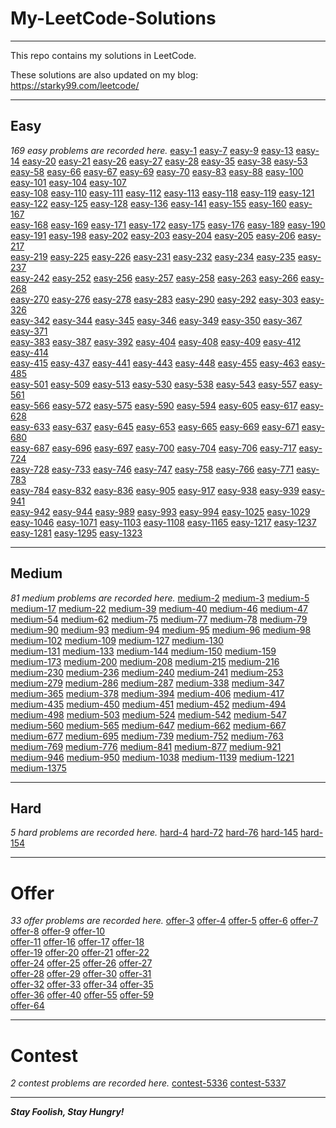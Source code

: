 # My-LeetCode-Solutions

---

This repo contains my solutions in LeetCode.

These solutions are also updated on my blog:  https://starky99.com/leetcode/

---
## Easy

*169 easy problems are recorded here.*
[easy-1](https://github.com/david990917/My-LeetCode-Solutions/blob/master/leetcode/easy-1.md)	[easy-7](https://github.com/david990917/My-LeetCode-Solutions/blob/master/leetcode/easy-7.md)	[easy-9](https://github.com/david990917/My-LeetCode-Solutions/blob/master/leetcode/easy-9.md)	[easy-13](https://github.com/david990917/My-LeetCode-Solutions/blob/master/leetcode/easy-13.md)	[easy-14](https://github.com/david990917/My-LeetCode-Solutions/blob/master/leetcode/easy-14.md)	[easy-20](https://github.com/david990917/My-LeetCode-Solutions/blob/master/leetcode/easy-20.md)	[easy-21](https://github.com/david990917/My-LeetCode-Solutions/blob/master/leetcode/easy-21.md)	[easy-26](https://github.com/david990917/My-LeetCode-Solutions/blob/master/leetcode/easy-26.md)	
[easy-27](https://github.com/david990917/My-LeetCode-Solutions/blob/master/leetcode/easy-27.md)	[easy-28](https://github.com/david990917/My-LeetCode-Solutions/blob/master/leetcode/easy-28.md)	[easy-35](https://github.com/david990917/My-LeetCode-Solutions/blob/master/leetcode/easy-35.md)	[easy-38](https://github.com/david990917/My-LeetCode-Solutions/blob/master/leetcode/easy-38.md)	[easy-53](https://github.com/david990917/My-LeetCode-Solutions/blob/master/leetcode/easy-53.md)	[easy-58](https://github.com/david990917/My-LeetCode-Solutions/blob/master/leetcode/easy-58.md)	[easy-66](https://github.com/david990917/My-LeetCode-Solutions/blob/master/leetcode/easy-66.md)	[easy-67](https://github.com/david990917/My-LeetCode-Solutions/blob/master/leetcode/easy-67.md)	
[easy-69](https://github.com/david990917/My-LeetCode-Solutions/blob/master/leetcode/easy-69.md)	[easy-70](https://github.com/david990917/My-LeetCode-Solutions/blob/master/leetcode/easy-70.md)	[easy-83](https://github.com/david990917/My-LeetCode-Solutions/blob/master/leetcode/easy-83.md)	[easy-88](https://github.com/david990917/My-LeetCode-Solutions/blob/master/leetcode/easy-88.md)	[easy-100](https://github.com/david990917/My-LeetCode-Solutions/blob/master/leetcode/easy-100.md)	[easy-101](https://github.com/david990917/My-LeetCode-Solutions/blob/master/leetcode/easy-101.md)	[easy-104](https://github.com/david990917/My-LeetCode-Solutions/blob/master/leetcode/easy-104.md)	[easy-107](https://github.com/david990917/My-LeetCode-Solutions/blob/master/leetcode/easy-107.md)	
[easy-108](https://github.com/david990917/My-LeetCode-Solutions/blob/master/leetcode/easy-108.md)	[easy-110](https://github.com/david990917/My-LeetCode-Solutions/blob/master/leetcode/easy-110.md)	[easy-111](https://github.com/david990917/My-LeetCode-Solutions/blob/master/leetcode/easy-111.md)	[easy-112](https://github.com/david990917/My-LeetCode-Solutions/blob/master/leetcode/easy-112.md)	[easy-113](https://github.com/david990917/My-LeetCode-Solutions/blob/master/leetcode/easy-113.md)	[easy-118](https://github.com/david990917/My-LeetCode-Solutions/blob/master/leetcode/easy-118.md)	[easy-119](https://github.com/david990917/My-LeetCode-Solutions/blob/master/leetcode/easy-119.md)	[easy-121](https://github.com/david990917/My-LeetCode-Solutions/blob/master/leetcode/easy-121.md)	
[easy-122](https://github.com/david990917/My-LeetCode-Solutions/blob/master/leetcode/easy-122.md)	[easy-125](https://github.com/david990917/My-LeetCode-Solutions/blob/master/leetcode/easy-125.md)	[easy-128](https://github.com/david990917/My-LeetCode-Solutions/blob/master/leetcode/easy-128.md)	[easy-136](https://github.com/david990917/My-LeetCode-Solutions/blob/master/leetcode/easy-136.md)	[easy-141](https://github.com/david990917/My-LeetCode-Solutions/blob/master/leetcode/easy-141.md)	[easy-155](https://github.com/david990917/My-LeetCode-Solutions/blob/master/leetcode/easy-155.md)	[easy-160](https://github.com/david990917/My-LeetCode-Solutions/blob/master/leetcode/easy-160.md)	[easy-167](https://github.com/david990917/My-LeetCode-Solutions/blob/master/leetcode/easy-167.md)	
[easy-168](https://github.com/david990917/My-LeetCode-Solutions/blob/master/leetcode/easy-168.md)	[easy-169](https://github.com/david990917/My-LeetCode-Solutions/blob/master/leetcode/easy-169.md)	[easy-171](https://github.com/david990917/My-LeetCode-Solutions/blob/master/leetcode/easy-171.md)	[easy-172](https://github.com/david990917/My-LeetCode-Solutions/blob/master/leetcode/easy-172.md)	[easy-175](https://github.com/david990917/My-LeetCode-Solutions/blob/master/leetcode/easy-175.md)	[easy-176](https://github.com/david990917/My-LeetCode-Solutions/blob/master/leetcode/easy-176.md)	[easy-189](https://github.com/david990917/My-LeetCode-Solutions/blob/master/leetcode/easy-189.md)	[easy-190](https://github.com/david990917/My-LeetCode-Solutions/blob/master/leetcode/easy-190.md)	
[easy-191](https://github.com/david990917/My-LeetCode-Solutions/blob/master/leetcode/easy-191.md)	[easy-198](https://github.com/david990917/My-LeetCode-Solutions/blob/master/leetcode/easy-198.md)	[easy-202](https://github.com/david990917/My-LeetCode-Solutions/blob/master/leetcode/easy-202.md)	[easy-203](https://github.com/david990917/My-LeetCode-Solutions/blob/master/leetcode/easy-203.md)	[easy-204](https://github.com/david990917/My-LeetCode-Solutions/blob/master/leetcode/easy-204.md)	[easy-205](https://github.com/david990917/My-LeetCode-Solutions/blob/master/leetcode/easy-205.md)	[easy-206](https://github.com/david990917/My-LeetCode-Solutions/blob/master/leetcode/easy-206.md)	[easy-217](https://github.com/david990917/My-LeetCode-Solutions/blob/master/leetcode/easy-217.md)	
[easy-219](https://github.com/david990917/My-LeetCode-Solutions/blob/master/leetcode/easy-219.md)	[easy-225](https://github.com/david990917/My-LeetCode-Solutions/blob/master/leetcode/easy-225.md)	[easy-226](https://github.com/david990917/My-LeetCode-Solutions/blob/master/leetcode/easy-226.md)	[easy-231](https://github.com/david990917/My-LeetCode-Solutions/blob/master/leetcode/easy-231.md)	[easy-232](https://github.com/david990917/My-LeetCode-Solutions/blob/master/leetcode/easy-232.md)	[easy-234](https://github.com/david990917/My-LeetCode-Solutions/blob/master/leetcode/easy-234.md)	[easy-235](https://github.com/david990917/My-LeetCode-Solutions/blob/master/leetcode/easy-235.md)	[easy-237](https://github.com/david990917/My-LeetCode-Solutions/blob/master/leetcode/easy-237.md)	
[easy-242](https://github.com/david990917/My-LeetCode-Solutions/blob/master/leetcode/easy-242.md)	[easy-252](https://github.com/david990917/My-LeetCode-Solutions/blob/master/leetcode/easy-252.md)	[easy-256](https://github.com/david990917/My-LeetCode-Solutions/blob/master/leetcode/easy-256.md)	[easy-257](https://github.com/david990917/My-LeetCode-Solutions/blob/master/leetcode/easy-257.md)	[easy-258](https://github.com/david990917/My-LeetCode-Solutions/blob/master/leetcode/easy-258.md)	[easy-263](https://github.com/david990917/My-LeetCode-Solutions/blob/master/leetcode/easy-263.md)	[easy-266](https://github.com/david990917/My-LeetCode-Solutions/blob/master/leetcode/easy-266.md)	[easy-268](https://github.com/david990917/My-LeetCode-Solutions/blob/master/leetcode/easy-268.md)	
[easy-270](https://github.com/david990917/My-LeetCode-Solutions/blob/master/leetcode/easy-270.md)	[easy-276](https://github.com/david990917/My-LeetCode-Solutions/blob/master/leetcode/easy-276.md)	[easy-278](https://github.com/david990917/My-LeetCode-Solutions/blob/master/leetcode/easy-278.md)	[easy-283](https://github.com/david990917/My-LeetCode-Solutions/blob/master/leetcode/easy-283.md)	[easy-290](https://github.com/david990917/My-LeetCode-Solutions/blob/master/leetcode/easy-290.md)	[easy-292](https://github.com/david990917/My-LeetCode-Solutions/blob/master/leetcode/easy-292.md)	[easy-303](https://github.com/david990917/My-LeetCode-Solutions/blob/master/leetcode/easy-303.md)	[easy-326](https://github.com/david990917/My-LeetCode-Solutions/blob/master/leetcode/easy-326.md)	
[easy-342](https://github.com/david990917/My-LeetCode-Solutions/blob/master/leetcode/easy-342.md)	[easy-344](https://github.com/david990917/My-LeetCode-Solutions/blob/master/leetcode/easy-344.md)	[easy-345](https://github.com/david990917/My-LeetCode-Solutions/blob/master/leetcode/easy-345.md)	[easy-346](https://github.com/david990917/My-LeetCode-Solutions/blob/master/leetcode/easy-346.md)	[easy-349](https://github.com/david990917/My-LeetCode-Solutions/blob/master/leetcode/easy-349.md)	[easy-350](https://github.com/david990917/My-LeetCode-Solutions/blob/master/leetcode/easy-350.md)	[easy-367](https://github.com/david990917/My-LeetCode-Solutions/blob/master/leetcode/easy-367.md)	[easy-371](https://github.com/david990917/My-LeetCode-Solutions/blob/master/leetcode/easy-371.md)	
[easy-383](https://github.com/david990917/My-LeetCode-Solutions/blob/master/leetcode/easy-383.md)	[easy-387](https://github.com/david990917/My-LeetCode-Solutions/blob/master/leetcode/easy-387.md)	[easy-392](https://github.com/david990917/My-LeetCode-Solutions/blob/master/leetcode/easy-392.md)	[easy-404](https://github.com/david990917/My-LeetCode-Solutions/blob/master/leetcode/easy-404.md)	[easy-408](https://github.com/david990917/My-LeetCode-Solutions/blob/master/leetcode/easy-408.md)	[easy-409](https://github.com/david990917/My-LeetCode-Solutions/blob/master/leetcode/easy-409.md)	[easy-412](https://github.com/david990917/My-LeetCode-Solutions/blob/master/leetcode/easy-412.md)	[easy-414](https://github.com/david990917/My-LeetCode-Solutions/blob/master/leetcode/easy-414.md)	
[easy-415](https://github.com/david990917/My-LeetCode-Solutions/blob/master/leetcode/easy-415.md)	[easy-437](https://github.com/david990917/My-LeetCode-Solutions/blob/master/leetcode/easy-437.md)	[easy-441](https://github.com/david990917/My-LeetCode-Solutions/blob/master/leetcode/easy-441.md)	[easy-443](https://github.com/david990917/My-LeetCode-Solutions/blob/master/leetcode/easy-443.md)	[easy-448](https://github.com/david990917/My-LeetCode-Solutions/blob/master/leetcode/easy-448.md)	[easy-455](https://github.com/david990917/My-LeetCode-Solutions/blob/master/leetcode/easy-455.md)	[easy-463](https://github.com/david990917/My-LeetCode-Solutions/blob/master/leetcode/easy-463.md)	[easy-485](https://github.com/david990917/My-LeetCode-Solutions/blob/master/leetcode/easy-485.md)	
[easy-501](https://github.com/david990917/My-LeetCode-Solutions/blob/master/leetcode/easy-501.md)	[easy-509](https://github.com/david990917/My-LeetCode-Solutions/blob/master/leetcode/easy-509.md)	[easy-513](https://github.com/david990917/My-LeetCode-Solutions/blob/master/leetcode/easy-513.md)	[easy-530](https://github.com/david990917/My-LeetCode-Solutions/blob/master/leetcode/easy-530.md)	[easy-538](https://github.com/david990917/My-LeetCode-Solutions/blob/master/leetcode/easy-538.md)	[easy-543](https://github.com/david990917/My-LeetCode-Solutions/blob/master/leetcode/easy-543.md)	[easy-557](https://github.com/david990917/My-LeetCode-Solutions/blob/master/leetcode/easy-557.md)	[easy-561](https://github.com/david990917/My-LeetCode-Solutions/blob/master/leetcode/easy-561.md)	
[easy-566](https://github.com/david990917/My-LeetCode-Solutions/blob/master/leetcode/easy-566.md)	[easy-572](https://github.com/david990917/My-LeetCode-Solutions/blob/master/leetcode/easy-572.md)	[easy-575](https://github.com/david990917/My-LeetCode-Solutions/blob/master/leetcode/easy-575.md)	[easy-590](https://github.com/david990917/My-LeetCode-Solutions/blob/master/leetcode/easy-590.md)	[easy-594](https://github.com/david990917/My-LeetCode-Solutions/blob/master/leetcode/easy-594.md)	[easy-605](https://github.com/david990917/My-LeetCode-Solutions/blob/master/leetcode/easy-605.md)	[easy-617](https://github.com/david990917/My-LeetCode-Solutions/blob/master/leetcode/easy-617.md)	[easy-628](https://github.com/david990917/My-LeetCode-Solutions/blob/master/leetcode/easy-628.md)	
[easy-633](https://github.com/david990917/My-LeetCode-Solutions/blob/master/leetcode/easy-633.md)	[easy-637](https://github.com/david990917/My-LeetCode-Solutions/blob/master/leetcode/easy-637.md)	[easy-645](https://github.com/david990917/My-LeetCode-Solutions/blob/master/leetcode/easy-645.md)	[easy-653](https://github.com/david990917/My-LeetCode-Solutions/blob/master/leetcode/easy-653.md)	[easy-665](https://github.com/david990917/My-LeetCode-Solutions/blob/master/leetcode/easy-665.md)	[easy-669](https://github.com/david990917/My-LeetCode-Solutions/blob/master/leetcode/easy-669.md)	[easy-671](https://github.com/david990917/My-LeetCode-Solutions/blob/master/leetcode/easy-671.md)	[easy-680](https://github.com/david990917/My-LeetCode-Solutions/blob/master/leetcode/easy-680.md)	
[easy-687](https://github.com/david990917/My-LeetCode-Solutions/blob/master/leetcode/easy-687.md)	[easy-696](https://github.com/david990917/My-LeetCode-Solutions/blob/master/leetcode/easy-696.md)	[easy-697](https://github.com/david990917/My-LeetCode-Solutions/blob/master/leetcode/easy-697.md)	[easy-700](https://github.com/david990917/My-LeetCode-Solutions/blob/master/leetcode/easy-700.md)	[easy-704](https://github.com/david990917/My-LeetCode-Solutions/blob/master/leetcode/easy-704.md)	[easy-706](https://github.com/david990917/My-LeetCode-Solutions/blob/master/leetcode/easy-706.md)	[easy-717](https://github.com/david990917/My-LeetCode-Solutions/blob/master/leetcode/easy-717.md)	[easy-724](https://github.com/david990917/My-LeetCode-Solutions/blob/master/leetcode/easy-724.md)	
[easy-728](https://github.com/david990917/My-LeetCode-Solutions/blob/master/leetcode/easy-728.md)	[easy-733](https://github.com/david990917/My-LeetCode-Solutions/blob/master/leetcode/easy-733.md)	[easy-746](https://github.com/david990917/My-LeetCode-Solutions/blob/master/leetcode/easy-746.md)	[easy-747](https://github.com/david990917/My-LeetCode-Solutions/blob/master/leetcode/easy-747.md)	[easy-758](https://github.com/david990917/My-LeetCode-Solutions/blob/master/leetcode/easy-758.md)	[easy-766](https://github.com/david990917/My-LeetCode-Solutions/blob/master/leetcode/easy-766.md)	[easy-771](https://github.com/david990917/My-LeetCode-Solutions/blob/master/leetcode/easy-771.md)	[easy-783](https://github.com/david990917/My-LeetCode-Solutions/blob/master/leetcode/easy-783.md)	
[easy-784](https://github.com/david990917/My-LeetCode-Solutions/blob/master/leetcode/easy-784.md)	[easy-832](https://github.com/david990917/My-LeetCode-Solutions/blob/master/leetcode/easy-832.md)	[easy-836](https://github.com/david990917/My-LeetCode-Solutions/blob/master/leetcode/easy-836.md)	[easy-905](https://github.com/david990917/My-LeetCode-Solutions/blob/master/leetcode/easy-905.md)	[easy-917](https://github.com/david990917/My-LeetCode-Solutions/blob/master/leetcode/easy-917.md)	[easy-938](https://github.com/david990917/My-LeetCode-Solutions/blob/master/leetcode/easy-938.md)	[easy-939](https://github.com/david990917/My-LeetCode-Solutions/blob/master/leetcode/easy-939.md)	[easy-941](https://github.com/david990917/My-LeetCode-Solutions/blob/master/leetcode/easy-941.md)	
[easy-942](https://github.com/david990917/My-LeetCode-Solutions/blob/master/leetcode/easy-942.md)	[easy-944](https://github.com/david990917/My-LeetCode-Solutions/blob/master/leetcode/easy-944.md)	[easy-989](https://github.com/david990917/My-LeetCode-Solutions/blob/master/leetcode/easy-989.md)	[easy-993](https://github.com/david990917/My-LeetCode-Solutions/blob/master/leetcode/easy-993.md)	[easy-994](https://github.com/david990917/My-LeetCode-Solutions/blob/master/leetcode/easy-994.md)	[easy-1025](https://github.com/david990917/My-LeetCode-Solutions/blob/master/leetcode/easy-1025.md)	[easy-1029](https://github.com/david990917/My-LeetCode-Solutions/blob/master/leetcode/easy-1029.md)	[easy-1046](https://github.com/david990917/My-LeetCode-Solutions/blob/master/leetcode/easy-1046.md)	
[easy-1071](https://github.com/david990917/My-LeetCode-Solutions/blob/master/leetcode/easy-1071.md)	[easy-1103](https://github.com/david990917/My-LeetCode-Solutions/blob/master/leetcode/easy-1103.md)	[easy-1108](https://github.com/david990917/My-LeetCode-Solutions/blob/master/leetcode/easy-1108.md)	[easy-1165](https://github.com/david990917/My-LeetCode-Solutions/blob/master/leetcode/easy-1165.md)	[easy-1217](https://github.com/david990917/My-LeetCode-Solutions/blob/master/leetcode/easy-1217.md)	[easy-1237](https://github.com/david990917/My-LeetCode-Solutions/blob/master/leetcode/easy-1237.md)	[easy-1281](https://github.com/david990917/My-LeetCode-Solutions/blob/master/leetcode/easy-1281.md)	[easy-1295](https://github.com/david990917/My-LeetCode-Solutions/blob/master/leetcode/easy-1295.md)	
[easy-1323](https://github.com/david990917/My-LeetCode-Solutions/blob/master/leetcode/easy-1323.md)	

---
## Medium

*81 medium problems are recorded here.*
[medium-2](https://github.com/david990917/My-LeetCode-Solutions/blob/master/leetcode/medium-2.md)	[medium-3](https://github.com/david990917/My-LeetCode-Solutions/blob/master/leetcode/medium-3.md)	[medium-5](https://github.com/david990917/My-LeetCode-Solutions/blob/master/leetcode/medium-5.md)	[medium-17](https://github.com/david990917/My-LeetCode-Solutions/blob/master/leetcode/medium-17.md)	[medium-22](https://github.com/david990917/My-LeetCode-Solutions/blob/master/leetcode/medium-22.md)	
[medium-39](https://github.com/david990917/My-LeetCode-Solutions/blob/master/leetcode/medium-39.md)	[medium-40](https://github.com/david990917/My-LeetCode-Solutions/blob/master/leetcode/medium-40.md)	[medium-46](https://github.com/david990917/My-LeetCode-Solutions/blob/master/leetcode/medium-46.md)	[medium-47](https://github.com/david990917/My-LeetCode-Solutions/blob/master/leetcode/medium-47.md)	[medium-54](https://github.com/david990917/My-LeetCode-Solutions/blob/master/leetcode/medium-54.md)	
[medium-62](https://github.com/david990917/My-LeetCode-Solutions/blob/master/leetcode/medium-62.md)	[medium-75](https://github.com/david990917/My-LeetCode-Solutions/blob/master/leetcode/medium-75.md)	[medium-77](https://github.com/david990917/My-LeetCode-Solutions/blob/master/leetcode/medium-77.md)	[medium-78](https://github.com/david990917/My-LeetCode-Solutions/blob/master/leetcode/medium-78.md)	[medium-79](https://github.com/david990917/My-LeetCode-Solutions/blob/master/leetcode/medium-79.md)	
[medium-90](https://github.com/david990917/My-LeetCode-Solutions/blob/master/leetcode/medium-90.md)	[medium-93](https://github.com/david990917/My-LeetCode-Solutions/blob/master/leetcode/medium-93.md)	[medium-94](https://github.com/david990917/My-LeetCode-Solutions/blob/master/leetcode/medium-94.md)	[medium-95](https://github.com/david990917/My-LeetCode-Solutions/blob/master/leetcode/medium-95.md)	[medium-96](https://github.com/david990917/My-LeetCode-Solutions/blob/master/leetcode/medium-96.md)	
[medium-98](https://github.com/david990917/My-LeetCode-Solutions/blob/master/leetcode/medium-98.md)	[medium-102](https://github.com/david990917/My-LeetCode-Solutions/blob/master/leetcode/medium-102.md)	[medium-109](https://github.com/david990917/My-LeetCode-Solutions/blob/master/leetcode/medium-109.md)	[medium-127](https://github.com/david990917/My-LeetCode-Solutions/blob/master/leetcode/medium-127.md)	[medium-130](https://github.com/david990917/My-LeetCode-Solutions/blob/master/leetcode/medium-130.md)	
[medium-131](https://github.com/david990917/My-LeetCode-Solutions/blob/master/leetcode/medium-131.md)	[medium-133](https://github.com/david990917/My-LeetCode-Solutions/blob/master/leetcode/medium-133.md)	[medium-144](https://github.com/david990917/My-LeetCode-Solutions/blob/master/leetcode/medium-144.md)	[medium-150](https://github.com/david990917/My-LeetCode-Solutions/blob/master/leetcode/medium-150.md)	[medium-159](https://github.com/david990917/My-LeetCode-Solutions/blob/master/leetcode/medium-159.md)	
[medium-173](https://github.com/david990917/My-LeetCode-Solutions/blob/master/leetcode/medium-173.md)	[medium-200](https://github.com/david990917/My-LeetCode-Solutions/blob/master/leetcode/medium-200.md)	[medium-208](https://github.com/david990917/My-LeetCode-Solutions/blob/master/leetcode/medium-208.md)	[medium-215](https://github.com/david990917/My-LeetCode-Solutions/blob/master/leetcode/medium-215.md)	[medium-216](https://github.com/david990917/My-LeetCode-Solutions/blob/master/leetcode/medium-216.md)	
[medium-230](https://github.com/david990917/My-LeetCode-Solutions/blob/master/leetcode/medium-230.md)	[medium-236](https://github.com/david990917/My-LeetCode-Solutions/blob/master/leetcode/medium-236.md)	[medium-240](https://github.com/david990917/My-LeetCode-Solutions/blob/master/leetcode/medium-240.md)	[medium-241](https://github.com/david990917/My-LeetCode-Solutions/blob/master/leetcode/medium-241.md)	[medium-253](https://github.com/david990917/My-LeetCode-Solutions/blob/master/leetcode/medium-253.md)	
[medium-279](https://github.com/david990917/My-LeetCode-Solutions/blob/master/leetcode/medium-279.md)	[medium-286](https://github.com/david990917/My-LeetCode-Solutions/blob/master/leetcode/medium-286.md)	[medium-287](https://github.com/david990917/My-LeetCode-Solutions/blob/master/leetcode/medium-287.md)	[medium-338](https://github.com/david990917/My-LeetCode-Solutions/blob/master/leetcode/medium-338.md)	[medium-347](https://github.com/david990917/My-LeetCode-Solutions/blob/master/leetcode/medium-347.md)	
[medium-365](https://github.com/david990917/My-LeetCode-Solutions/blob/master/leetcode/medium-365.md)	[medium-378](https://github.com/david990917/My-LeetCode-Solutions/blob/master/leetcode/medium-378.md)	[medium-394](https://github.com/david990917/My-LeetCode-Solutions/blob/master/leetcode/medium-394.md)	[medium-406](https://github.com/david990917/My-LeetCode-Solutions/blob/master/leetcode/medium-406.md)	[medium-417](https://github.com/david990917/My-LeetCode-Solutions/blob/master/leetcode/medium-417.md)	
[medium-435](https://github.com/david990917/My-LeetCode-Solutions/blob/master/leetcode/medium-435.md)	[medium-450](https://github.com/david990917/My-LeetCode-Solutions/blob/master/leetcode/medium-450.md)	[medium-451](https://github.com/david990917/My-LeetCode-Solutions/blob/master/leetcode/medium-451.md)	[medium-452](https://github.com/david990917/My-LeetCode-Solutions/blob/master/leetcode/medium-452.md)	[medium-494](https://github.com/david990917/My-LeetCode-Solutions/blob/master/leetcode/medium-494.md)	
[medium-498](https://github.com/david990917/My-LeetCode-Solutions/blob/master/leetcode/medium-498.md)	[medium-503](https://github.com/david990917/My-LeetCode-Solutions/blob/master/leetcode/medium-503.md)	[medium-524](https://github.com/david990917/My-LeetCode-Solutions/blob/master/leetcode/medium-524.md)	[medium-542](https://github.com/david990917/My-LeetCode-Solutions/blob/master/leetcode/medium-542.md)	[medium-547](https://github.com/david990917/My-LeetCode-Solutions/blob/master/leetcode/medium-547.md)	
[medium-560](https://github.com/david990917/My-LeetCode-Solutions/blob/master/leetcode/medium-560.md)	[medium-565](https://github.com/david990917/My-LeetCode-Solutions/blob/master/leetcode/medium-565.md)	[medium-647](https://github.com/david990917/My-LeetCode-Solutions/blob/master/leetcode/medium-647.md)	[medium-662](https://github.com/david990917/My-LeetCode-Solutions/blob/master/leetcode/medium-662.md)	[medium-667](https://github.com/david990917/My-LeetCode-Solutions/blob/master/leetcode/medium-667.md)	
[medium-677](https://github.com/david990917/My-LeetCode-Solutions/blob/master/leetcode/medium-677.md)	[medium-695](https://github.com/david990917/My-LeetCode-Solutions/blob/master/leetcode/medium-695.md)	[medium-739](https://github.com/david990917/My-LeetCode-Solutions/blob/master/leetcode/medium-739.md)	[medium-752](https://github.com/david990917/My-LeetCode-Solutions/blob/master/leetcode/medium-752.md)	[medium-763](https://github.com/david990917/My-LeetCode-Solutions/blob/master/leetcode/medium-763.md)	
[medium-769](https://github.com/david990917/My-LeetCode-Solutions/blob/master/leetcode/medium-769.md)	[medium-776](https://github.com/david990917/My-LeetCode-Solutions/blob/master/leetcode/medium-776.md)	[medium-841](https://github.com/david990917/My-LeetCode-Solutions/blob/master/leetcode/medium-841.md)	[medium-877](https://github.com/david990917/My-LeetCode-Solutions/blob/master/leetcode/medium-877.md)	[medium-921](https://github.com/david990917/My-LeetCode-Solutions/blob/master/leetcode/medium-921.md)	
[medium-946](https://github.com/david990917/My-LeetCode-Solutions/blob/master/leetcode/medium-946.md)	[medium-950](https://github.com/david990917/My-LeetCode-Solutions/blob/master/leetcode/medium-950.md)	[medium-1038](https://github.com/david990917/My-LeetCode-Solutions/blob/master/leetcode/medium-1038.md)	[medium-1139](https://github.com/david990917/My-LeetCode-Solutions/blob/master/leetcode/medium-1139.md)	[medium-1221](https://github.com/david990917/My-LeetCode-Solutions/blob/master/leetcode/medium-1221.md)	
[medium-1375](https://github.com/david990917/My-LeetCode-Solutions/blob/master/leetcode/medium-1375.md)	

---
## Hard

*5 hard problems are recorded here.*
[hard-4](https://github.com/david990917/My-LeetCode-Solutions/blob/master/leetcode/hard-4.md)	[hard-72](https://github.com/david990917/My-LeetCode-Solutions/blob/master/leetcode/hard-72.md)	[hard-76](https://github.com/david990917/My-LeetCode-Solutions/blob/master/leetcode/hard-76.md)	[hard-145](https://github.com/david990917/My-LeetCode-Solutions/blob/master/leetcode/hard-145.md)	[hard-154](https://github.com/david990917/My-LeetCode-Solutions/blob/master/leetcode/hard-154.md)	

---
# Offer

*33 offer problems are recorded here.*
[offer-3](https://github.com/david990917/My-LeetCode-Solutions/blob/master/leetcode/offer-3.md)	[offer-4](https://github.com/david990917/My-LeetCode-Solutions/blob/master/leetcode/offer-4.md)	[offer-5](https://github.com/david990917/My-LeetCode-Solutions/blob/master/leetcode/offer-5.md)	[offer-6](https://github.com/david990917/My-LeetCode-Solutions/blob/master/leetcode/offer-6.md)	
[offer-7](https://github.com/david990917/My-LeetCode-Solutions/blob/master/leetcode/offer-7.md)	[offer-8](https://github.com/david990917/My-LeetCode-Solutions/blob/master/leetcode/offer-8.md)	[offer-9](https://github.com/david990917/My-LeetCode-Solutions/blob/master/leetcode/offer-9.md)	[offer-10](https://github.com/david990917/My-LeetCode-Solutions/blob/master/leetcode/offer-10.md)	
[offer-11](https://github.com/david990917/My-LeetCode-Solutions/blob/master/leetcode/offer-11.md)	[offer-16](https://github.com/david990917/My-LeetCode-Solutions/blob/master/leetcode/offer-16.md)	[offer-17](https://github.com/david990917/My-LeetCode-Solutions/blob/master/leetcode/offer-17.md)	[offer-18](https://github.com/david990917/My-LeetCode-Solutions/blob/master/leetcode/offer-18.md)	
[offer-19](https://github.com/david990917/My-LeetCode-Solutions/blob/master/leetcode/offer-19.md)	[offer-20](https://github.com/david990917/My-LeetCode-Solutions/blob/master/leetcode/offer-20.md)	[offer-21](https://github.com/david990917/My-LeetCode-Solutions/blob/master/leetcode/offer-21.md)	[offer-22](https://github.com/david990917/My-LeetCode-Solutions/blob/master/leetcode/offer-22.md)	
[offer-24](https://github.com/david990917/My-LeetCode-Solutions/blob/master/leetcode/offer-24.md)	[offer-25](https://github.com/david990917/My-LeetCode-Solutions/blob/master/leetcode/offer-25.md)	[offer-26](https://github.com/david990917/My-LeetCode-Solutions/blob/master/leetcode/offer-26.md)	[offer-27](https://github.com/david990917/My-LeetCode-Solutions/blob/master/leetcode/offer-27.md)	
[offer-28](https://github.com/david990917/My-LeetCode-Solutions/blob/master/leetcode/offer-28.md)	[offer-29](https://github.com/david990917/My-LeetCode-Solutions/blob/master/leetcode/offer-29.md)	[offer-30](https://github.com/david990917/My-LeetCode-Solutions/blob/master/leetcode/offer-30.md)	[offer-31](https://github.com/david990917/My-LeetCode-Solutions/blob/master/leetcode/offer-31.md)	
[offer-32](https://github.com/david990917/My-LeetCode-Solutions/blob/master/leetcode/offer-32.md)	[offer-33](https://github.com/david990917/My-LeetCode-Solutions/blob/master/leetcode/offer-33.md)	[offer-34](https://github.com/david990917/My-LeetCode-Solutions/blob/master/leetcode/offer-34.md)	[offer-35](https://github.com/david990917/My-LeetCode-Solutions/blob/master/leetcode/offer-35.md)	
[offer-36](https://github.com/david990917/My-LeetCode-Solutions/blob/master/leetcode/offer-36.md)	[offer-40](https://github.com/david990917/My-LeetCode-Solutions/blob/master/leetcode/offer-40.md)	[offer-55](https://github.com/david990917/My-LeetCode-Solutions/blob/master/leetcode/offer-55.md)	[offer-59](https://github.com/david990917/My-LeetCode-Solutions/blob/master/leetcode/offer-59.md)	
[offer-64](https://github.com/david990917/My-LeetCode-Solutions/blob/master/leetcode/offer-64.md)	

---
# Contest

*2 contest problems are recorded here.*
[contest-5336](https://github.com/david990917/My-LeetCode-Solutions/blob/master/leetcode/contest-5336.md)	[contest-5337](https://github.com/david990917/My-LeetCode-Solutions/blob/master/leetcode/contest-5337.md)	

---
***Stay Foolish, Stay Hungry!***
